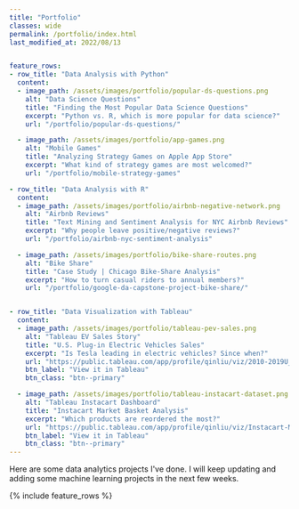 ```yaml
---
title: "Portfolio"
classes: wide
permalink: /portfolio/index.html
last_modified_at: 2022/08/13


feature_rows:
- row_title: "Data Analysis with Python"
  content:
  - image_path: /assets/images/portfolio/popular-ds-questions.png
    alt: "Data Science Questions"
    title: "Finding the Most Popular Data Science Questions"
    excerpt: "Python vs. R, which is more popular for data science?"
    url: "/portfolio/popular-ds-questions/"

  - image_path: /assets/images/portfolio/app-games.png
    alt: "Mobile Games"
    title: "Analyzing Strategy Games on Apple App Store"
    excerpt: "What kind of strategy games are most welcomed?"
    url: "/portfolio/mobile-strategy-games"

- row_title: "Data Analysis with R"
  content:
  - image_path: /assets/images/portfolio/airbnb-negative-network.png
    alt: "Airbnb Reviews"
    title: "Text Mining and Sentiment Analysis for NYC Airbnb Reviews"
    excerpt: "Why people leave positive/negative reviews?"
    url: "/portfolio/airbnb-nyc-sentiment-analysis"

  - image_path: /assets/images/portfolio/bike-share-routes.png
    alt: "Bike Share"
    title: "Case Study | Chicago Bike-Share Analysis"
    excerpt: "How to turn casual riders to annual members?"
    url: "/portfolio/google-da-capstone-project-bike-share/"


- row_title: "Data Visualization with Tableau"
  content:
  - image_path: /assets/images/portfolio/tableau-pev-sales.png
    alt: "Tableau EV Sales Story"
    title: "U.S. Plug-in Electric Vehicles Sales"
    excerpt: "Is Tesla leading in electric vehicles? Since when?"
    url: "https://public.tableau.com/app/profile/qinliu/viz/2010-2019U_S_Plug-inElectricVehiclesPEVSales/PEVSalesStory"
    btn_label: "View it in Tableau"
    btn_class: "btn--primary" 

  - image_path: /assets/images/portfolio/tableau-instacart-dataset.png
    alt: "Tableau Instacart Dashboard"
    title: "Instacart Market Basket Analysis"
    excerpt: "Which products are reordered the most?"
    url: "https://public.tableau.com/app/profile/qinliu/viz/Instacart-Market-Basket-Analysis-2017/Dashboard1"
    btn_label: "View it in Tableau"
    btn_class: "btn--primary"
---
```


Here are some data analytics projects I've done. I will keep updating and adding some machine learning projects in the next few weeks. 


{% include feature_rows %}
